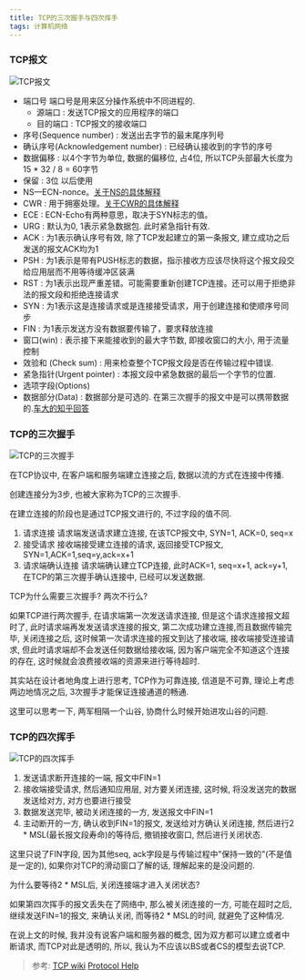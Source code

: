 ```yaml
---
title: TCP的三次握手与四次挥手
tags: 计算机网络
---
```


### TCP报文

![TCP报文](https://i.loli.net/2019/11/05/OdqCv4MhyUjc9J7.png)

- 端口号
	端口号是用来区分操作系统中不同进程的.
	- 源端口 : 发送TCP报文的应用程序的端口
	- 目的端口 : TCP报文的接收端口
- 序号(Sequence number) : 发送出去字节的最末尾序列号
- 确认序号(Acknowledgement number) : 已经确认接收到的字节的序号
- 数据偏移 : 以4个字节为单位, 数据的偏移位, 占4位, 所以TCP头部最大长度为15 * 32 / 8 = 60字节
- 保留 : 3位 以后使用
- NS—ECN-nonce。[关于NS的具体解释](https://www.inacon.de/ph/data/TCP/Header_fields/Flags/TCP-Header-Field-ECN_Flag-NS_OS_RFC-793_3540.htm)
- CWR : 用于拥塞处理。[关于CWR的具体解释](https://www.inacon.de/ph/data/TCP/Header_fields/Flags/TCP-Header-Field-ECN_Flag-CWR_OS_RFC-793_3540.htm)
- ECE : ECN-Echo有两种意思，取决于SYN标志的值。
- URG : 默认为0, 1表示紧急数据包. 此时紧急指针有效.
- ACK : 为1表示确认序号有效, 除了TCP发起建立的第一条报文, 建立成功之后发送的报文ACK均为1
- PSH : 为1表示是带有PUSH标志的数据，指示接收方应该尽快将这个报文段交给应用层而不用等待缓冲区装满
- RST : 为1表示出现严重差错。可能需要重新创建TCP连接。还可以用于拒绝非法的报文段和拒绝连接请求
- SYN : 为1表示这是连接请求或是连接接受请求，用于创建连接和使顺序号同步
- FIN : 为1表示发送方没有数据要传输了，要求释放连接
- 窗口(win) : 表示接下来能接收到的最大字节数, 即接收窗口的大小, 用于流量控制
- 效验和 (Check sum) : 用来检查整个TCP报文段是否在传输过程中错误.
- 紧急指针(Urgent pointer) : 本报文段中紧急数据的最后一个字节的位置.
- 选项字段(Options)
- 数据部分(Data) : 数据部分是可选的. 在第三次握手的报文中是可以携带数据的.[车大的知乎回答](https://www.zhihu.com/question/66407996/answer/242152945)

### TCP的三次握手

![TCP的三次握手](https://i.loli.net/2019/11/06/QTx6qsRpUfVNhDS.png)

在TCP协议中, 在客户端和服务端建立连接之后, 数据以流的方式在连接中传播.

创建连接分为3步, 也被大家称为TCP的三次握手.

在建立连接的阶段也是通过TCP报文进行的, 不过字段的值不同.

1. 请求连接
	请求端发送请求建立连接, 在该TCP报文中, SYN=1, ACK=0, seq=x
2. 接受请求
	接收端接受建立连接的请求, 返回接受TCP报文, SYN=1,ACK=1,seq=y,ack=x+1
3. 请求端确认连接
	请求端确认建立TCP连接, 此时ACK=1, seq=x+1, ack=y+1, 在TCP的第三次握手确认连接中, 已经可以发送数据.

TCP为什么需要三次握手? 两次不行么?

如果TCP进行两次握手, 在请求端第一次发送请求连接,  但是这个请求连接报文超时了, 此时请求端再发发送请求连接的报文, 第二次成功建立连接,而且数据传输完毕, 关闭连接之后,  这时候第一次请求连接的报文到达了接收端, 接收端接受连接请求, 但此时请求端却不会发送任何数据给接收端, 因为客户端完全不知道这个连接的存在, 这时候就会浪费接收端的资源来进行等待超时.

其实站在设计者地角度上进行思考, TCP作为可靠连接, 信道是不可靠,  理论上考虑两边地情况之后, 3次握手才能保证连接通道的畅通.

这里可以思考一下, 两军相隔一个山谷, 协商什么时候开始进攻山谷的问题.

### TCP的四次挥手

![TCP的四次挥手](https://i.loli.net/2019/11/06/4uoPvdL1tzwKQWY.png)

1. 发送请求断开连接的一端, 报文中FIN=1
2. 接收端接受请求,  然后通知应用层, 对方要关闭连接, 这时候, 将没发送完的数据发送给对方, 对方也要进行接受
3. 数据发送完毕, 被动关闭连接的一方, 发送报文中FIN=1
4. 主动断开的一方, 确认收到FIN=1的报文, 发送给对方确认关闭连接, 然后进行2 * MSL(最长报文段寿命)的等待后,  撤销接收窗口, 然后进行关闭状态.

这里只说了FIN字段, 因为其他seq, ack字段是与传输过程中"保持一致的"(不是值是一定的), 如果你对TCP的滑动窗口了解的话, 理解起来的是没问题的.

为什么要等待2 * MSL后, 关闭连接端才进入关闭状态?

如果第四次挥手的报文丢失在了网络中, 那么被关闭连接的一方, 可能在超时之后, 继续发送FIN=1的报文, 来确认关闭, 而等待2 * MSL的时间, 就避免了这种情况.

在说上文的时候,  我并没有说客户端和服务器的概念, 因为双方都可以建立或者中断请求,  而TCP对此是透明的, 所以, 我认为不应该以BS或者CS的模型去说TCP.



>参考:
>[TCP wiki](https://zh.wikipedia.org/wiki/%E4%BC%A0%E8%BE%93%E6%8E%A7%E5%88%B6%E5%8D%8F%E8%AE%AE)
>[Protocol Help](https://www.inacon.de/ph/data/TCP/Header_fields/Flags/TCP-Header-Field-Flag-SYN_OS_RFC-793_3540.htm)
